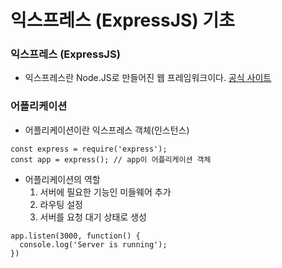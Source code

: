 # 익스프레스 (ExpressJS) 기초

### 익스프레스 (ExpressJS)
- 익스프레스란 Node.JS로 만들어진 웹 프레임워크이다. [공식 사이트](https://expressjs.com/)

### 어플리케이션
- 어플리케이션이란 익스프레스 객체(인스턴스)
```
const express = require('express');
const app = express(); // app이 어플리케이션 객체
```
- 어플리케이션의 역할
  1. 서버에 필요한 기능인 미들웨어 추가
  2. 라우팅 설정
  3. 서버를 요청 대기 상태로 생성
```
app.listen(3000, function() {
  console.log('Server is running');
})
```
